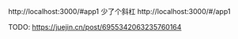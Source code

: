 http://localhost:3000/#app1
少了个斜杠
http://localhost:3000/#/app1

TODO:
https://juejin.cn/post/6955342063235760164